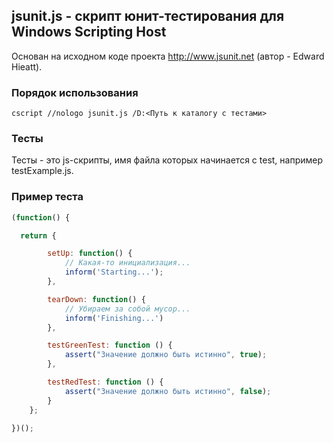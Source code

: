 ## jsunit.js - скрипт юнит-тестирования для Windows Scripting Host

Основан на исходном коде проекта http://www.jsunit.net (автор - Edward Hieatt).

### Порядок использования

````
cscript //nologo jsunit.js /D:<Путь к каталогу с тестами>
````

### Тесты

Тесты - это js-скрипты, имя файла которых начинается с test, например testExample.js.

### Пример теста

````JavaScript
(function() { 

  return {

		setUp: function() {
			// Какая-то инициализация...
			inform('Starting...');
		},

		tearDown: function() {
			// Убираем за собой мусор...
			inform('Finishing...')
		},

		testGreenTest: function () {
			assert("Значение должно быть истинно", true);
		},

		testRedTest: function () {
			assert("Значение должно быть истинно", false);
		}
	};

})();
````
